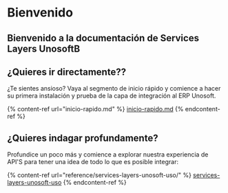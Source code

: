 # Bienvenido

## Bienvenido a la documentación de Services Layers UnosoftB

## ¿Quieres ir directamente??

¿Te sientes ansioso? Vaya al segmento de inicio rápido y comience a hacer su primera instalación y prueba de la capa de integración al ERP Unosoft.

{% content-ref url="inicio-rapido.md" %}
[inicio-rapido.md](inicio-rapido.md)
{% endcontent-ref %}

## ¿Quieres indagar profundamente?

Profundice un poco más y comience a explorar nuestra experiencia de API'S  para tener una idea de todo lo que es posible integrar:

{% content-ref url="reference/services-layers-unosoft-uso/" %}
[services-layers-unosoft-uso](reference/services-layers-unosoft-uso/)
{% endcontent-ref %}
